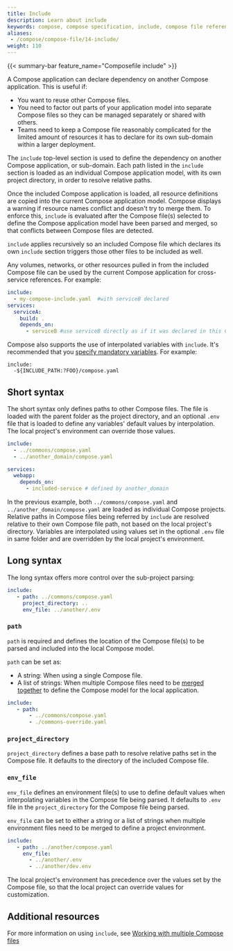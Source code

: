 ```yaml
---
title: Include
description: Learn about include
keywords: compose, compose specification, include, compose file reference
aliases:
 - /compose/compose-file/14-include/
weight: 110
---
```


{{< summary-bar feature_name="Composefile include" >}}

A Compose application can declare dependency on another Compose application. This is useful if:
- You want to reuse other Compose files.
- You need to factor out parts of your application model into separate Compose files so they can be managed separately or shared with others.
- Teams need to keep a Compose file reasonably complicated for the limited amount of resources it has to declare for its own sub-domain within a larger deployment.

The `include` top-level section is used to define the dependency on another Compose application, or sub-domain.
Each path listed in the `include` section is loaded as an individual Compose application model, with its own project directory, in order to resolve relative paths.

Once the included Compose application is loaded, all resource definitions are copied into the
current Compose application model. Compose displays a warning if resource names conflict and doesn't
try to merge them. To enforce this, `include` is evaluated after the Compose file(s) selected
to define the Compose application model have been parsed and merged, so that conflicts
between Compose files are detected.

`include` applies recursively so an included Compose file which declares its own `include` section triggers those other files to be included as well.

Any volumes, networks, or other resources pulled in from the included Compose file can be used by the current Compose application for cross-service references. For example:

```yaml
include:
  - my-compose-include.yaml  #with serviceB declared
services:
  serviceA:
    build: .
    depends_on:
      - serviceB #use serviceB directly as if it was declared in this Compose file
```

Compose also supports the use of interpolated variables with `include`. It's recommended that you [specify mandatory variables](interpolation.md). For example:

```text
include:
  -${INCLUDE_PATH:?FOO}/compose.yaml
```

## Short syntax

The short syntax only defines paths to other Compose files. The file is loaded with the parent
folder as the project directory, and an optional `.env` file that is loaded to define any variables' default values
by interpolation. The local project's environment can override those values.

```yaml
include:
  - ../commons/compose.yaml
  - ../another_domain/compose.yaml

services:
  webapp:
    depends_on:
      - included-service # defined by another_domain
```

In the previous example, both `../commons/compose.yaml` and
`../another_domain/compose.yaml` are loaded as individual Compose projects. Relative paths
in Compose files being referred by `include` are resolved relative to their own Compose
file path, not based on the local project's directory. Variables are interpolated using values set in the optional
`.env` file in same folder and are overridden by the local project's environment.

## Long syntax

The long syntax offers more control over the sub-project parsing:

```yaml
include:
   - path: ../commons/compose.yaml
     project_directory: ..
     env_file: ../another/.env
```

### `path`

`path` is required and defines the location of the Compose file(s) to be parsed and included into the
local Compose model.

`path` can be set as:

- A string: When using a single Compose file.
- A list of strings: When multiple Compose files need to be [merged together](merge.md) to define the Compose model for the local application.

```yaml
include:
   - path:
       - ../commons/compose.yaml
       - ./commons-override.yaml
```

### `project_directory`

`project_directory` defines a base path to resolve relative paths set in the Compose file. It defaults to
the directory of the included Compose file.

### `env_file`

`env_file` defines an environment file(s) to use to define default values when interpolating variables
in the Compose file being parsed. It defaults to `.env` file in the `project_directory` for the Compose
file being parsed.

`env_file` can be set to either a string or a list of strings when multiple environment files need to be merged
to define a project environment.

```yaml
include:
   - path: ../another/compose.yaml
     env_file:
       - ../another/.env
       - ../another/dev.env
```

The local project's environment has precedence over the values set by the Compose file, so that the local project can
override values for customization.

## Additional resources

For more information on using `include`, see [Working with multiple Compose files](/manuals/compose/how-tos/multiple-compose-files/_index.md)
